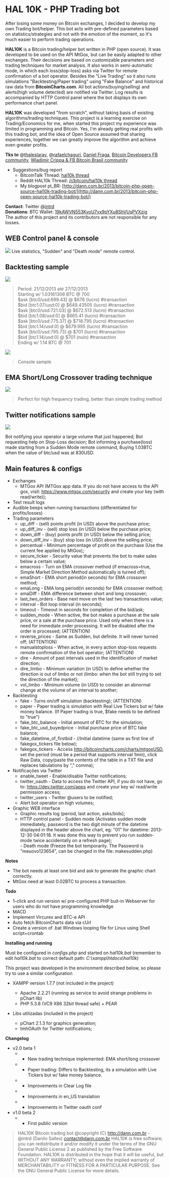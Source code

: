 # HAL 10K - PHP Trading bot

After losing some money on Bitcoin exchanges, I decided to develop my own Trading bot/helper. This bot acts with pre-defined parameters based on statistics/strategies and not with the emotion of the moment, so it's much easier to perform trading operations.

**HAL10K** is a Bitcoin trading/helper bot written in PHP (open source). It was developed to be used on the API MtGox, but can be easily adapted to other exchanges. Their decisions are based on customizable parameters and trading techniques for market analysis. It also works in semi-automatic mode, in which each loss(stop-loss) asks via Twitter for remote confirmation of a bot operator. Besides the "Live Trading" so it also runs simulations "Backtesting/Paper trading" using "Fake Balance" and historical raw data from **BitcoinCharts.com**. All bot actions(buying/selling) and alerts(high volume detected) are notified via Twitter. Log results is accompanied by HTTP Control panel where the bot displays its own performance chart panel.

**HAL10K** was developed "from scratch", without taking basis of existing algorithms/trading techniques. This project is a learning exercise on Trading/Economics for me, when started this project my experience was limited in programming and Bitcoin. Yes, I'm already getting real profits with this trading bot, and the idea of ​​Open Source assumed that sharing experiences, together we can greatly improve the algorithm and achieve even greater profits.

**Tks to** @[thaleslaray](http://twitter.com/thaleslaray), @[rafaelchaguri](http://twitter.com/rafaelchaguri), [Daniel Fraga](http://www.youtube.com/user/DanielFragaBR), [Bitcoin Developers FB community](https://www.facebook.com/groups/bitcoindevelopersbr/204238816428548/), [Wladimir Crippa & FB Bitcoin Brasil community](http://www.facebook.com/groups/480508125292694) 

* Suggestions/bug report
   - BitcoinTalk Thread: [hal10k thread](https://bitcointalk.org/index.php?topic=391630)
   - Reddit HAL10k Thread: [/r/bitcoin/hal10k thread](http://www.reddit.com/r/Bitcoin/comments/1u0bd9/hal10k_php_open_source_trading_helper_bot/) 
   - My blogpost pt_BR: [http://dann.com.br/2013/bitcoin-php-open-source-hal10k-trading-bot/](http://dann.com.br/2013/bitcoin-php-open-source-hal10k-trading-bot/)

**Contact**: Twitter @[intrd](http://twitter.com/intrd)   
**Donations**: BTC Wallet: [19kAWVN553KyoU7vx9pYXu8ShVUsPVXzig](https://blockchain.info/address/19kAWVN553KyoU7vx9pYXu8ShVUsPVXzig)   
The author of this project and its contributors are not responsible for any losses.

## WEB Control panel & console

![](http://dann.com.br/web.png)
Live statistics, "Sudden" and "Death mode" remote control.

## Backtesting sample

![](http://dann.com.br/chart_sample.png)

>Period: 21/12/2013 até 27/12/2013      
>Starting w/ 1.03161308 BTC @ 700    
>$ask [btc0/usd:699.43] @ $678 (lucro) #transaction  
>$bid [btc1.07/usd:0] @ $649.43505 (lucro) #transaction  
>$ask [btc0/usd:721.03] @ $672.513 (lucro) #transaction  
>$bid [btc1.08/usd:0] @ $665.41 (lucro) #transaction     
>$ask [btc0/usd:775.37] @ $718.795 (lucro) #transaction  
>$bid [btc1.14/usd:0] @ $679.995 (lucro) #transaction    
>$ask [btc0/usd:795.73] @ $701 (lucro) #transaction  
>$bid [btc1.14/usd:0] @ $701 (nulo) #transaction     
>Ending w/ 1.14 BTC @ 701 

![](http://dann.com.br/console.png)
>Console sample

## EMA Short/Long Crossover trading technique

![](http://dann.com.br/EMAchart.png)
>Perfect for high frequency trading, better than simple trading method

## Twitter notifications sample

![](http://dann.com.br/hal_twitter.png)

Bot notifying your operator a large volume that just happened;
Bot requesting help on Stop-Loss decision;
Bot informing a purchase(loss) made ​​starting from a Sudden Mode remote command, Buying 1.03BTC when the value of btc/usd was at 830USD.

## Main features & configs

* Exchanges
   - MTGox API (MTGox app data. If you do not have access to the API gox, visit: https://www.mtgox.com/security and create your key (with read/write)); 
* Text result logs
* Audible beeps when running transactions (differentiated for profits/losses)
* Trading parameters
   - up_diff - (sell) points profit (in USD) above the purchase price;   
   - up_diff_inv - (sell) stop loss (in USD) below the purchase price; 
   - down_diff - (buy) points profit (in USD) below the selling price;    
   - down_diff_inv - (buy) stop loss (in USD) above the selling price;     
   - percentual - Minimum percentage of profit on the purchase (Use the current fee applied by MtGox);    
   - secure_ticker - Security value that prevents the bot to make sales below a certain value;  
   - emacross - Turn on EMA crossover method (if emacross=true, Simple Market Direction Method automatically is turned off);
   - emaShort - EMA short period(in seconds) for EMA crossover method;
   - emaLong - EMA long period(in seconds) for EMA crossover method;
   - emaDiff - EMA difference between short and long crossover;
   - last_two_orders - Base next move on the last two transactions value; 
   - interval - Bot loop interval (in seconds);   
   - timeout - Timeout in seconds for completion of the bid/ask;  
   - sudden_mode - When active, the bot makes a purchase at the sale price, or a sale at the purchase price. Used only when there is a need for immediate order processing. It will be disabled after the order is processed; (ATTENTION)      
   - reverse_prices - Same as Sudden, but definite. It will never turned off; (ATTENTION)    
   - manualstoploss - When active, in every action stop-loss requests remote confirmation of the bot operator; (ATTENTION)    
   - dire - Amount of past intervals used in the identification of market direction;   
   - dire_limbo - Minimum variation (in USD) to define whether the direction is out of limbo or not (limbo: when the bot still trying to set the direction of the market);     
   - vol_limbo - Minimum volume (in USD) to consider an abnormal change at the volume of an interval to another;     
* Backtesting
   - fake - Turns on/off simulation (backtesting); (ATTENTION)
   - paper - Paper trading is simulation with Real Live Tickers but w/ fake money balance. (If Paper trading is true, $fake needs to be defined to "true")
   - fake_btc_balance - Initial amount of BTC for the simulation;    
   - fake_btc_usd_buyedprice - Initial purchase price of BTC fake balance;    
   - fake_datetime_of_firstbid - //Initial datetime (same as first line of fakegox_tickers file below);
   - fakegox_tickers - Access http://bitcoincharts.com/charts/mtgoxUSD, set the period (must be a period that supports interval 1min), click Raw Data, copy/paste the contents of the table in a TXT file and replaces tabulations by "," comma);
* Notificações via Twitter
   - enable_tweet - Enable/disable Twitter notifications;   
   - twitter_oauth - Data to access the Twitter API, if you do not have, go to: https://dev.twitter.com/apps and create your key w/ read/write permission access;
   - twitter_users - Twitter @users to be notified;     
   - Alert bot operator on high volumes;  
* Graphic WEB interface
   - Graphic results log (period, last action, asks/bids);  
  * HTTP control panel
         - Sudden mode (Activates sudden mode immediately, password is the two digit minute of the datetime displayed in the header above the chart, eg: "01" for datetime: 2013-12-30 04:01:18. It was done this way to prevent you run sudden-mode twice accidentally on a refresh page);  
         - Death mode (Freeze the bot temporarily. The Password is "meuovo123654", can be changed in the file: makesudden.php)     

**Notes**
- The bot needs at least one bid and ask to generate the graphic chart correctly.
- MtGox need at least 0.02BTC to process a transaction.

**Todo**
- 1-click and run version w/ pre-configured PHP buit-in Webserver for users who do not have programming knowledge
- MACD
- Implement Vircurex and BTC-e API
- Auto fetch BitcoinCharts data via cUrl
- Create a version of .bat Windows looping file for Linux using Shell script+crontab 

**Installing and running**   

Must be configured in *configs.php* and started on *hal10k.bat* (remember to edit *hal10k.bat* to correct default path: *C:\xampp\htdocs\hal10k*)   

This project was developed in the environment described below, so please try to use a similar configuration
* XAMPP version 1.7.7 (not included in the project)
   * Apache 2.2.21 (running as service to avoid strange problems in pChart lib)   
   * PHP 5.3.8 (VC9 X86 32bit thread safe) + PEAR   

* Libs utilizadas (included in the project)
   * pChart 2.1.3 for graphics generation;  
   * tmhOAuth for Twitter notifications;  

**Changelog**
* v2.0 beta 1
   * - New trading technique implemented: EMA short/long crossover
   * - Paper trading: Differs to Backtesting, its a simulation with Live Tickers but w/ fake money balance.
   * - Improvements in Clear Log file
   * - Improvements in en_US translation
   * - Improvements in Twitter oauth conf
* v1.0 beta 2
   * - First public version

>HAL10K Bitcoin trading bot
>@copyright (C) http://dann.com.br - @intrd (Danilo Salles) <contact@dann.com.br>
>HAL10K is free software; you can redistribute it and/or
>modify it under the terms of the GNU General Public License 2
>as published by the Free Software Foundation.
>HAL10K is distributed in the hope that it will be useful,
>but WITHOUT ANY WARRANTY; without even the implied warranty of
>MERCHANTABILITY or FITNESS FOR A PARTICULAR PURPOSE.  See the
>GNU General Public License for more details.
`
